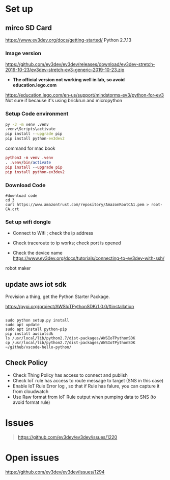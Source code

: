 # Set up


## mirco SD Card

https://www.ev3dev.org/docs/getting-started/
Python 2.7.13

### Image version
>
https://github.com/ev3dev/ev3dev/releases/download/ev3dev-stretch-2019-10-23/ev3dev-stretch-ev3-generic-2019-10-23.zip

* __The official version not working well in lab, so avoid education.lego.com__

https://education.lego.com/en-us/support/mindstorms-ev3/python-for-ev3
Not sure if because it's using brickrun and micropython

### Setup Code environment 

```cmd
py -3 -m venv .venv
.venv\Scripts\activate
pip install --upgrade pip
pip install python-ev3dev2
```

command for mac book

```mac 
python3 -m venv .venv
. .venv/bin/activate
pip install --upgrade pip
pip install python-ev3dev2

```

### Download Code  

```shell
#download code
cd 3 
curl https://www.amazontrust.com/repository/AmazonRootCA1.pem > root-CA.crt 

``` 


### Set up wifi dongle

* Connect to Wifi ; check the ip address
 
* Check traceroute to ip works; check port is opened

* Check the device name 
https://www.ev3dev.org/docs/tutorials/connecting-to-ev3dev-with-ssh/

robot 
maker


## update aws iot sdk 

Provision a thing, get the Python Starter Package.

https://pypi.org/project/AWSIoTPythonSDK/1.0.0/#installation

```shell

sudo python setup.py install
sudo apt update
sudo apt install python-pip
pip install awsiotsdk
ls /usr/local/lib/python2.7/dist-packages/AWSIoTPythonSDK
cp /usr/local/lib/python2.7/dist-packages/AWSIoTPythonSDK ~/github/vscode-hello-python/
```

## Check Policy

* Check Thing Policy has access to connect and publish 
* Check IoT rule has access to route message to target (SNS in this case)
* Enable IoT Rule Error log , so that if Rule has falure, you can capture it from cloudwatch
* Use Raw format from IoT Rule output when pumping data to SNS (to avoid format rule)

# Issues

> https://github.com/ev3dev/ev3dev/issues/1220

# Open issues

>
https://github.com/ev3dev/ev3dev/issues/1294



